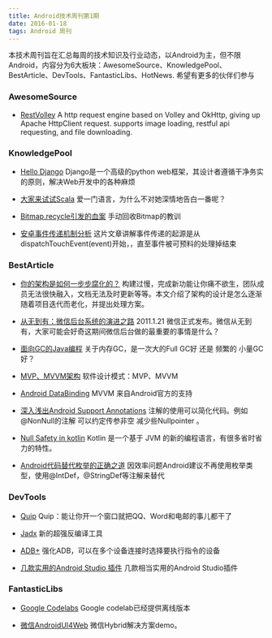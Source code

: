 ```yaml
---
title: Android技术周刊第1期
date: 2016-01-18
tags: Android 周刊
---
```

本技术周刊旨在汇总每周的技术知识及行业动态，以Android为主，但不限Android，内容分为6大板块：AwesomeSource、KnowledgePool、BestArticle、DevTools、FantasticLibs、HotNews. 希望有更多的伙伴们参与

### AwesomeSource
* [RestVolley](https://github.com/HujiangTechnology/RestVolley) A http request engine based on Volley and OkHttp, giving up Apache HttpClient request. supports image loading, restful api requesting, and file downloading.


### KnowledgePool

* [Hello Django](http://dannylee1991.github.io/2016/01/12/HelloDjango!/) Django是一个高级的python web框架，其设计者遵循干净务实的原则，解决Web开发中的各种麻烦

* [大家来试试Scala](http://mp.weixin.qq.com/s?__biz=MzI5NTAzNTMxMw==&mid=402654079&idx=1&sn=1ffb7ba1aeab8e2a785cabb8161f7bc0&scene=1&srcid=0119h6D3unxlDrhf6DQadgQh&from=groupmessage&isappinstalled=0#wechat_redirect) 爱一门语言，为什么不对她深情地告白一番呢？
 
* [Bitmap.recycle引发的血案](http://blog.csdn.net/eclipsexys/article/details/50581162)  手动回收Bitmap的教训

* [安卓事件传递机制分析](http://ohmerhe.com/2016/02/01/android_event_pass_parsing/)  这片文章讲解事件传递的起源是从dispatchTouchEvent(event)开始，，直至事件被可预料的处理掉结束

### BestArticle
* [你的架构是如何一步步腐化的？](http://www.21cto.com/article/75) 构建过慢，完成新功能让你痛不欲生，团队成员无法很快融入，文档无法及时更新等等。本文介绍了架构的设计是怎么逐渐随着项目迭代而老化，并提出处理方案。

* [从无到有：微信后台系统的演进之路](http://www.infoq.com/cn/articles/the-road-of-the-growth-weixin-background) 2011.1.21 微信正式发布。微信从无到有，大家可能会好奇这期间微信后台做的最重要的事情是什么？

* [面向GC的Java编程](http://coolshell.cn/articles/11541.html) 关于内存GC，是一次大的Full GC好 还是 频繁的 小量GC 好？

* [MVP、MVVM架构](https://github.com/konmik/konmik.github.io/wiki/Introduction-to-Model-View-Presenter-on-Android) 软件设计模式：MVP、MVVM

* [Android DataBinding](https://github.com/LyndonChin/MasteringAndroidDataBinding) MVVM 来自Android官方的支持

* [深入浅出Android Support Annotations](http://www.jcodecraeer.com/a/anzhuokaifa/androidkaifa/2015/0720/3208.html) 注解的使用可以简化代码。例如@NonNull的注解  可以约定传参非空  减少些Nullpointer 。

* [Null Safety in kotlin](https://kotlinlang.org/docs/reference/null-safety.html) Kotlin 是一个基于 JVM 的新的编程语言，有很多省时省力的特性。

* [Android代码替代枚举的正确之道](http://www.jianshu.com/p/f8ac84a3e3c1) 因效率问题Android建议不再使用枚举类型，使用@IntDef，@StringDef等注解来替代

### DevTools
* [Quip](https://hjdev.quip.com/chat/hjandroid-liao-tian) Quip：能让你开一个窗口就把QQ、Word和电邮的事儿都干了

* [Jadx](https://github.com/skylot/jadx) 新的超强反编译工具

* [ADB+](https://gist.github.com/race604/ecee9321b7ab30d59da0) 强化ADB，可以在多个设备连接时选择要执行指令的设备

* [几款实用的Android Studio 插件](http://www.jianshu.com/p/6f5f818afe4b?hmsr=toutiao.io&utm_medium=toutiao.io&utm_source=toutiao.io)  几款相当实用的Android Studio插件


### FantasticLibs

* [Google Codelabs](http://chinagdg.org/2016/01/google-offline-codelabs/) Google codelab已经提供离线版本

* [微信AndroidUI4Web](https://github.com/linfaxin/AndroidUI4Web) 微信Hybrid解决方案demo。
